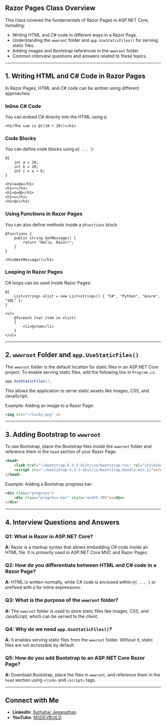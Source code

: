## Razor Pages Class Overview
This class covered the fundamentals of Razor Pages in ASP.NET Core, including:
- Writing HTML and C# code in different ways in a Razor Page.
- Understanding the `wwwroot` folder and `app.UseStaticFiles()` for serving static files.
- Adding images and Bootstrap references in the `wwwroot` folder.
- Common interview questions and answers related to these topics.

---

## 1. Writing HTML and C# Code in Razor Pages
In Razor Pages, HTML and C# code can be written using different approaches:

### Inline C# Code
You can embed C# directly into the HTML using `@`:

```razor
<h1>The sum is @((10 + 20))</h1>
```

### Code Blocks
You can define code blocks using `@{ ... }`:

```razor
@{
    int a = 10;
    int b = 20;
    int c = a + b;
}

<h1>a=@a</h1>
<h1>+</h1>
<h1>b=@b</h1>
<h1>=</h1>
<h1>@c</h1>
```

### Using Functions in Razor Pages
You can also define methods inside a `@functions` block:

```razor
@functions {
    public string GetMessage() {
        return "Hello, Razor!";
    }
}

<h1>@GetMessage()</h1>
```

### Looping in Razor Pages
C# loops can be used inside Razor Pages:

```razor
@{
    List<string> olist = new List<string>() { "C#", "Python", "Azure", "SQL" };
}

<ul>
    @foreach (var item in olist)
    {
        <li>@item</li>
    }
</ul>
```

---

## 2. `wwwroot` Folder and `app.UseStaticFiles()`
The `wwwroot` folder is the default location for static files in an ASP.NET Core project. 
To enable serving static files, add the following line in `Program.cs`:

```csharp
app.UseStaticFiles();
```

This allows the application to serve static assets like images, CSS, and JavaScript.

Example: Adding an image to a Razor Page:

```html
<img src="~/lucky.png" />
```

---

## 3. Adding Bootstrap to `wwwroot`
To use Bootstrap, place the Bootstrap files inside the `wwwroot` folder and reference them in the `head` section of your Razor Page:

```html
<head>
    <link href="~/bootstrap-5.3.3-dist/css/bootstrap.css" rel="stylesheet" />
    <script src="~/bootstrap-5.3.3-dist/js/bootstrap.bundle.min.js"></script>
</head>
```

Example: Adding a Bootstrap progress bar:

```html
<div class="progress">
    <div class="progress-bar" style="width:70%"></div>
</div>
```

---

## 4. Interview Questions and Answers
### Q1: What is Razor in ASP.NET Core?
**A:** Razor is a markup syntax that allows embedding C# code inside an HTML file. It is primarily used in ASP.NET Core MVC and Razor Pages.

### Q2: How do you differentiate between HTML and C# code in a Razor Page?
**A:** HTML is written normally, while C# code is enclosed within `@{ ... }` or prefixed with `@` for inline expressions.

### Q3: What is the purpose of the `wwwroot` folder?
**A:** The `wwwroot` folder is used to store static files like images, CSS, and JavaScript, which can be served to the client.

### Q4: Why do we need `app.UseStaticFiles()`?
**A:** It enables serving static files from the `wwwroot` folder. Without it, static files are not accessible by default.

### Q5: How do you add Bootstrap to an ASP.NET Core Razor Page?
**A:** Download Bootstrap, place the files in `wwwroot`, and reference them in the `head` section using `<link>` and `<script>` tags.

---

## Connect with Me
- **LinkedIn**: [Suthahar Jeganathan](https://www.linkedin.com/in/jssuthahar/)
- **YouTube**: [MSDEVBUILD](https://www.youtube.com/@MSDEVBUILD)

